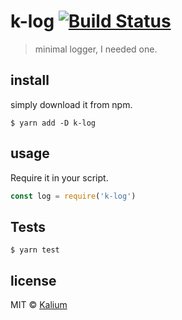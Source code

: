 # k-log [![Build Status](https://travis-ci.org/kaliumxyz/k-log.svg?branch=master)](https://travis-ci.org/kaliumxyz/k-log)
> minimal logger, I needed one.

## install
simply download it from npm.
```
$ yarn add -D k-log
```


## usage
Require it in your script.
```js
const log = require('k-log')
```

## Tests
```
$ yarn test
```

## license
MIT © [Kalium](https://kalium.xyz)
